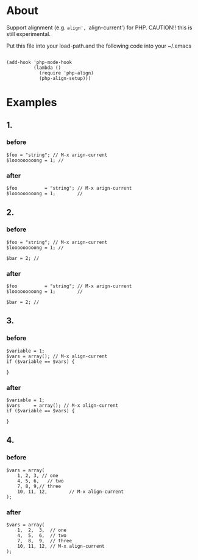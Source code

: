 # About #

Support alignment (e.g. `align', `align-current') for PHP.
CAUTION!! this is still experimental.

Put this file into your load-path.and the following code into your ~/.emacs

<code>
(add-hook 'php-mode-hook
          (lambda ()
            (require 'php-align)
            (php-align-setup)))
</code>

# Examples #

## 1. ##

### before ###

    $foo = "string"; // M-x arign-current
    $looooooooong = 1; //

### after ###

    $foo          = "string"; // M-x arign-current
    $looooooooong = 1;        //

## 2. ##

### before ###

    $foo = "string"; // M-x arign-current
    $looooooooong = 1; //

    $bar = 2; //

### after ###

    $foo          = "string"; // M-x arign-current
    $looooooooong = 1;        //

    $bar = 2; //

## 3. ##

### before ###
    $variable = 1;
    $vars = array(); // M-x align-current
    if ($variable == $vars) {

    }

### after ###
    $variable = 1;
    $vars     = array(); // M-x align-current
    if ($variable == $vars) {

    }

## 4. ##

### before ###
    $vars = array(
        1, 2, 3, // one
        4, 5, 6,   // two
        7, 8, 9,// three
        10, 11, 12,        // M-x align-current
    );

### after ###
    $vars = array(
        1,  2,  3,  // one
        4,  5,  6,  // two
        7,  8,  9,  // three
        10, 11, 12, // M-x align-current
    );